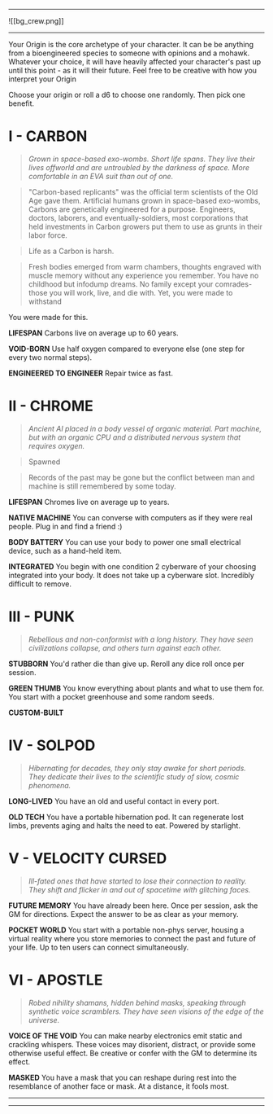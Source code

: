 
---

![[bg_crew.png]]

---

Your Origin is the core archetype of your character. It can be be anything from a bioengineered species to someone with opinions and a mohawk. Whatever your choice, it will have heavily affected your character's past up until this point - as it will their future.
Feel free to be creative with how you interpret your Origin 

Choose your origin or roll a d6 to choose one randomly. Then pick one benefit.



# I - CARBON

> *Grown in space-based exo-wombs. Short life spans. They live their lives offworld and are untroubled by the darkness of space. More comfortable in an EVA suit than out of one.*


> "Carbon-based replicants" was the official term scientists of the Old Age gave them. Artificial humans grown in space-based exo-wombs, Carbons are genetically engineered for a purpose. Engineers, doctors, laborers, and eventually-soldiers, most corporations that held investments in Carbon growers put them to use as grunts in their labor force.

> 



> Life as a Carbon is harsh. 
> 

> Fresh bodies emerged from warm chambers, thoughts engraved with muscle memory without any experience you remember. You have no childhood but infodump dreams. No family except your comrades-those you will work, live, and die with. Yet, you were made to withstand 

You were made for this.


**LIFESPAN**
Carbons live on average up to 60 years.

**VOID-BORN**
Use half oxygen compared to everyone else (one step for every two normal steps).

**ENGINEERED TO ENGINEER**
Repair twice as fast.


# II - CHROME
> *Ancient AI placed in a body vessel of organic material. Part machine, but with an organic CPU and a distributed nervous system that requires oxygen.*

> Spawned 


> Records of the past may be gone but the conflict between man and machine is still remembered by some today.
>


**LIFESPAN**
Chromes live on average up to  years.

**NATIVE MACHINE**
You can converse with computers as if they were real people. Plug in and find a friend :)

**BODY BATTERY**
You can use your body to power one small electrical device, such as a hand-held item.

**INTEGRATED**
You begin with one condition 2 cyberware of your choosing integrated into your body. It does not take up a cyberware slot. Incredibly difficult to remove.


# III - PUNK

> *Rebellious and non-conformist with a long history. They have seen civilizations collapse, and others turn against each other.*


> 
>

**STUBBORN**
You'd rather die than give up. Reroll any dice roll once per session.

**GREEN THUMB**
You know everything about plants and what to use them for. You start with a pocket greenhouse and some random seeds.

**CUSTOM-BUILT**


# IV - SOLPOD
> *Hibernating for decades, they only stay awake for short periods. They dedicate their lives to the scientific study of slow, cosmic phenomena.*

**LONG-LIVED**
You have an old and useful contact in every port.

**OLD TECH**
You have a portable hibernation pod. It can regenerate lost limbs, prevents aging and halts the need to eat. Powered by starlight.


# V - VELOCITY CURSED
> *Ill-fated ones that have started to lose their connection to reality. They shift and flicker in and out of spacetime with glitching faces.*


> 
>



**FUTURE MEMORY**
You have already been here. Once per session, ask the GM for directions. Expect the answer to be as clear as your memory.

**POCKET WORLD**
You start with a portable non-phys server, housing a virtual reality where you store memories to connect the past and future of your life. Up to ten users can connect simultaneously.


# VI - APOSTLE
> *Robed nihility shamans, hidden behind masks, speaking through synthetic voice scramblers. They have seen visions of the edge of the universe.*



**VOICE OF THE VOID**
You can make nearby electronics emit static and crackling whispers. These voices may disorient, distract, or provide some otherwise useful effect. Be creative or confer with the GM to determine its effect.

**MASKED**
You have a mask that you can reshape during rest into the resemblance of another face or mask. At a distance, it fools most.


---
---
